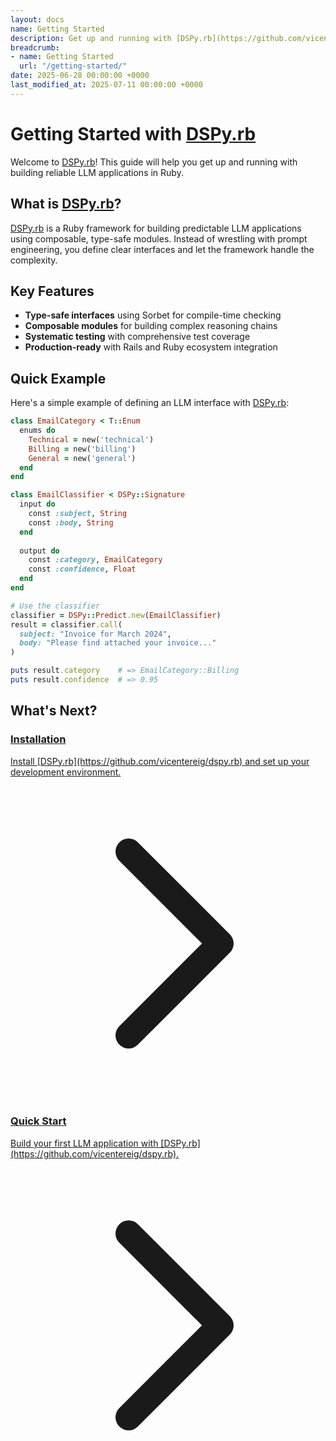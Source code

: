 ```yaml
---
layout: docs
name: Getting Started
description: Get up and running with [DSPy.rb](https://github.com/vicentereig/dspy.rb) in minutes
breadcrumb:
- name: Getting Started
  url: "/getting-started/"
date: 2025-06-28 00:00:00 +0000
last_modified_at: 2025-07-11 00:00:00 +0000
---
```

# Getting Started with [DSPy.rb](https://github.com/vicentereig/dspy.rb)

Welcome to [DSPy.rb](https://github.com/vicentereig/dspy.rb)! This guide will help you get up and running with building reliable LLM applications in Ruby.

## What is [DSPy.rb](https://github.com/vicentereig/dspy.rb)?

[DSPy.rb](https://github.com/vicentereig/dspy.rb) is a Ruby framework for building predictable LLM applications using composable, type-safe modules. Instead of wrestling with prompt engineering, you define clear interfaces and let the framework handle the complexity.

## Key Features

- **Type-safe interfaces** using Sorbet for compile-time checking
- **Composable modules** for building complex reasoning chains
- **Systematic testing** with comprehensive test coverage
- **Production-ready** with Rails and Ruby ecosystem integration

## Quick Example

Here's a simple example of defining an LLM interface with [DSPy.rb](https://github.com/vicentereig/dspy.rb):

```ruby
class EmailCategory < T::Enum
  enums do
    Technical = new('technical')
    Billing = new('billing')
    General = new('general')
  end
end

class EmailClassifier < DSPy::Signature
  input do
    const :subject, String
    const :body, String
  end
  
  output do
    const :category, EmailCategory
    const :confidence, Float
  end
end

# Use the classifier
classifier = DSPy::Predict.new(EmailClassifier)
result = classifier.call(
  subject: "Invoice for March 2024",
  body: "Please find attached your invoice..."
)

puts result.category    # => EmailCategory::Billing
puts result.confidence  # => 0.95
```

## What's Next?

<div class="grid gap-4 mt-8 sm:grid-cols-2">
  <a href="{{ '/getting-started/installation/' | relative_url }}" class="relative rounded-lg border border-gray-200 bg-white p-6 shadow-sm hover:shadow-md">
    <div>
      <h3 class="text-base font-semibold leading-6 text-gray-900">Installation</h3>
      <p class="mt-2 text-sm text-gray-500">Install [DSPy.rb](https://github.com/vicentereig/dspy.rb) and set up your development environment.</p>
    </div>
    <span class="absolute top-6 right-6 text-gray-400">
      <svg class="h-5 w-5" fill="none" viewBox="0 0 24 24" stroke="currentColor">
        <path stroke-linecap="round" stroke-linejoin="round" stroke-width="2" d="M9 5l7 7-7 7" />
      </svg>
    </span>
  </a>
  
  <a href="{{ '/getting-started/quick-start/' | relative_url }}" class="relative rounded-lg border border-gray-200 bg-white p-6 shadow-sm hover:shadow-md">
    <div>
      <h3 class="text-base font-semibold leading-6 text-gray-900">Quick Start</h3>
      <p class="mt-2 text-sm text-gray-500">Build your first LLM application with [DSPy.rb](https://github.com/vicentereig/dspy.rb).</p>
    </div>
    <span class="absolute top-6 right-6 text-gray-400">
      <svg class="h-5 w-5" fill="none" viewBox="0 0 24 24" stroke="currentColor">
        <path stroke-linecap="round" stroke-linejoin="round" stroke-width="2" d="M9 5l7 7-7 7" />
      </svg>
    </span>
  </a>
</div>